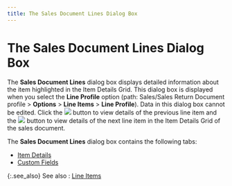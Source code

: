 ```yaml
---
title: The Sales Document Lines Dialog Box
---
```


# The Sales Document Lines Dialog Box


The **Sales Document Lines** dialog  box displays detailed information about the item highlighted in the Item  Details Grid. This dialog box is displayed when you select the **Line 
 Profile** option (path: Sales/Sales Return Document profile >  **Options** > **Line 
 Items** > **Line Profile**).  Data in this dialog box cannot be edited. Click the ![]({{site.sp_baseurl}}/img/sales_previous_record.gif) button  to view details of the previous line item and the ![]({{site.sp_baseurl}}/img/sales_next_record.gif) button  to view details of the next line item in the Item Details Grid of the  sales document.


The **Sales Document Lines** dialog  box contains the following tabs:

- [Item  Details]({{site.sp_baseurl}}/misc/the_sales_document_lines_dialog_box_item_details_tab_line_items_option.html)
- [Custom  Fields]({{site.sp_baseurl}}/misc/the_sales_document_lines_dialog_box_custom_fields_tab_line_items_option.html)



{:.see_also}
See also
: [Line  Items]({{site.sp_baseurl}}/sales-docs/docs-profile/options/line-items/line_items_common_sales_documents_options.html)
